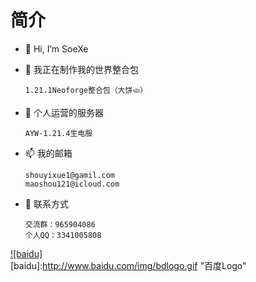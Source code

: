# 简介
- 👋 Hi, I’m SoeXe
- 👀 我正在制作我的世界整合包

      1.21.1Neoforge整合包（大饼🫓）
- 💞️ 个人运营的服务器

      AYW-1.21.4生电服
- 📫 我的邮箱

      shouyixue1@gamil.com
      maoshou121@icloud.com
- 🐧 联系方式

      交流群：965904086
      个人QQ：3341005808

[![baidu]](http://baidu.com)  
[baidu]:http://www.baidu.com/img/bdlogo.gif "百度Logo"

